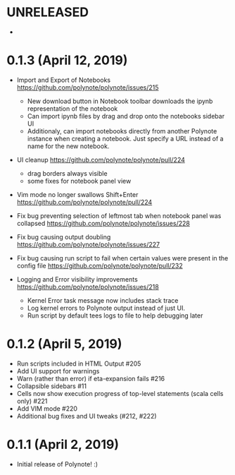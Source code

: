# UNRELEASED 

* 

# 0.1.3 (April 12, 2019)

* Import and Export of Notebooks https://github.com/polynote/polynote/issues/215
  * New download button in Notebook toolbar downloads the ipynb representation of the notebook
  * Can import ipynb files by drag and drop onto the notebooks sidebar UI
  * Additionaly, can import notebooks directly from another Polynote instance when creating a notebook. 
    Just specify a URL instead of a name for the new notebook. 
    
* UI cleanup https://github.com/polynote/polynote/pull/224
  * drag borders always visible
  * some fixes for notebook panel view
* Vim mode no longer swallows Shift+Enter https://github.com/polynote/polynote/pull/224
* Fix bug preventing selection of leftmost tab when notebook panel was collapsed https://github.com/polynote/polynote/issues/228
* Fix bug causing output doubling https://github.com/polynote/polynote/issues/227
* Fix bug causing run script to fail when certain values were present in the config file https://github.com/polynote/polynote/pull/232
* Logging and Error visibility improvements https://github.com/polynote/polynote/issues/218
  * Kernel Error task message now includes stack trace
  * Log kernel errors to Polynote output instead of just UI. 
  * Run script by default tees logs to file to help debugging later
  

# 0.1.2 (April 5, 2019)

* Run scripts included in HTML Output #205
* Add UI support for warnings
* Warn (rather than error) if eta-expansion fails #216
* Collapsible sidebars #11
* Cells now show execution progress of top-level statements (scala cells only) #221
* Add VIM mode #220
* Additional bug fixes and UI tweaks (#212, #222)

# 0.1.1 (April 2, 2019)

* Initial release of Polynote! :) 